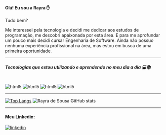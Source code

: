 #### Olá! Eu sou a Rayra ✋
 Tudo bem? 

Me interessei pela tecnologia e decidi me dedicar aos  estudos de programação, me descobri apaixonada por esta área. E para me aprofundar um pouco mais decidi cursar Engenharia de Software. Ainda não possuo nenhuma experiência profissional na área, mas estou em busca de uma primeira oportunidade.  <hr>

##### Tecnologias que estou utilizando e aprendendo no meu dia a dia 💻📚 

<div style="display: inline_block"><br/>
<img aling="center" alt="html5" src="https://img.shields.io/badge/HTML5-E34F26?style=for-the-badge&logo=html5&logoColor=white"/>
<img aling="center" alt="html5" src="https://img.shields.io/badge/CSS3-1572B6?style=for-the-badge&logo=css3&logoColor=white"/>
<img aling="center" alt="html5" src="https://img.shields.io/badge/JavaScript-F7DF1E?style=for-the-badge&logo=javascript&logoColor=black"/>
<img aling="center" alt="html5" src="https://img.shields.io/badge/Bootstrap-563D7C?style=for-the-badge&logo=bootstrap&logoColor=white"/>
</div>
<hr> 


 [![Top Langs](https://github-readme-stats.vercel.app/api/top-langs/?username=rayradesousa&layout=compacttrue&theme=radical )](https://github.com/rayradesousa/github-readme-stats)
 ![Rayra de Sousa GitHub stats](https://github-readme-stats.vercel.app/api?username=rayradesousa&show_icons=true&theme=radical)
<hr> 



 #### Meu Linkedin: 
 [![linkedin](https://img.shields.io/badge/LinkedIn-0077B5?style=for-the-badge&logo=linkedin&logoColor=white)](https://www.linkedin.com/in/rayra-tanisia-sousa-624578204/) <br><br>

